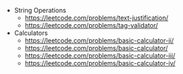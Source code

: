 - String Operations
  - https://leetcode.com/problems/text-justification/
  - https://leetcode.com/problems/tag-validator/
- Calculators
  - https://leetcode.com/problems/basic-calculator-ii/
  - https://leetcode.com/problems/basic-calculator/
  - https://leetcode.com/problems/basic-calculator-iii/
  - https://leetcode.com/problems/basic-calculator-iv/
